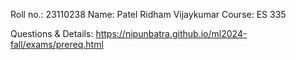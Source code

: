 Roll no.: 23110238
Name: Patel Ridham Vijaykumar
Course: ES 335

Questions & Details:
https://nipunbatra.github.io/ml2024-fall/exams/prereq.html
